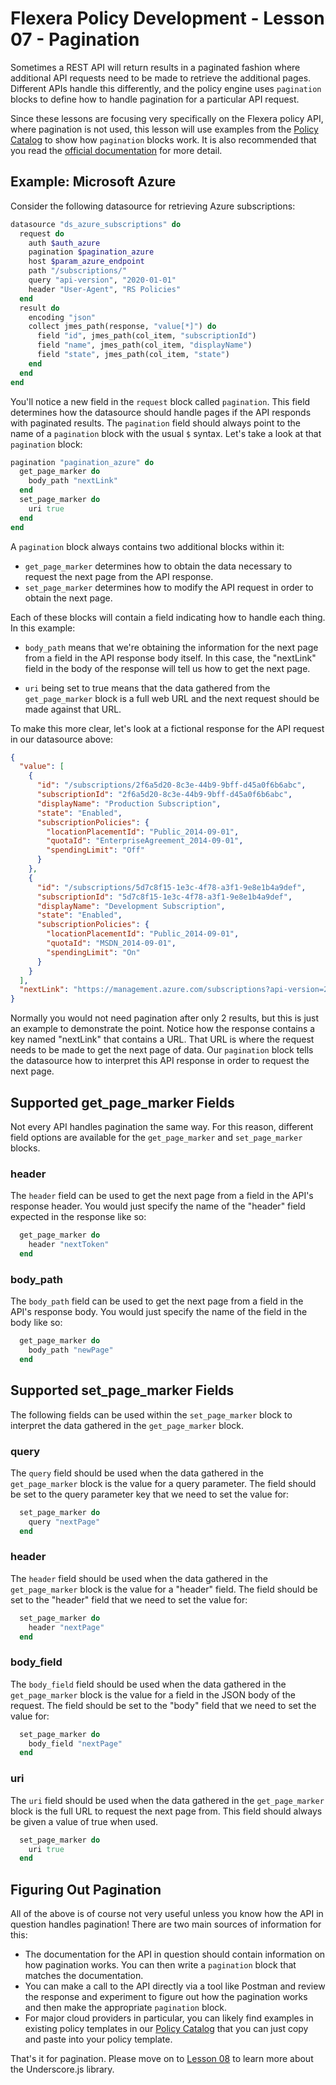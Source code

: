 # Flexera Policy Development - Lesson 07 - Pagination

Sometimes a REST API will return results in a paginated fashion where additional API requests need to be made to retrieve the additional pages. Different APIs handle this differently, and the policy engine uses `pagination` blocks to define how to handle pagination for a particular API request.

Since these lessons are focusing very specifically on the Flexera policy API, where pagination is not used, this lesson will use examples from the [Policy Catalog](https://github.com/flexera-public/policy_templates) to show how `pagination` blocks work. It is also recommended that you read the [official documentation](https://docs.flexera.com/flexera/EN/Automation/RetrieveData.htm#automationrefinfo_2830531361_1127423) for more detail.

## Example: Microsoft Azure

Consider the following datasource for retrieving Azure subscriptions:

```ruby
datasource "ds_azure_subscriptions" do
  request do
    auth $auth_azure
    pagination $pagination_azure
    host $param_azure_endpoint
    path "/subscriptions/"
    query "api-version", "2020-01-01"
    header "User-Agent", "RS Policies"
  end
  result do
    encoding "json"
    collect jmes_path(response, "value[*]") do
      field "id", jmes_path(col_item, "subscriptionId")
      field "name", jmes_path(col_item, "displayName")
      field "state", jmes_path(col_item, "state")
    end
  end
end
```

You'll notice a new field in the `request` block called `pagination`. This field determines how the datasource should handle pages if the API responds with paginated results. The `pagination` field should always point to the name of a `pagination` block with the usual `$` syntax. Let's take a look at that `pagination` block:

```ruby
pagination "pagination_azure" do
  get_page_marker do
    body_path "nextLink"
  end
  set_page_marker do
    uri true
  end
end
```

A `pagination` block always contains two additional blocks within it:

* `get_page_marker` determines how to obtain the data necessary to request the next page from the API response.
* `set_page_marker` determines how to modify the API request in order to obtain the next page.

Each of these blocks will contain a field indicating how to handle each thing. In this example:

* `body_path` means that we're obtaining the information for the next page from a field in the API response body itself. In this case, the "nextLink" field in the body of the response will tell us how to get the next page.

* `uri` being set to true means that the data gathered from the `get_page_marker` block is a full web URL and the next request should be made against that URL.

To make this more clear, let's look at a fictional response for the API request in our datasource above:

```json
{
  "value": [
    {
      "id": "/subscriptions/2f6a5d20-8c3e-44b9-9bff-d45a0f6b6abc",
      "subscriptionId": "2f6a5d20-8c3e-44b9-9bff-d45a0f6b6abc",
      "displayName": "Production Subscription",
      "state": "Enabled",
      "subscriptionPolicies": {
        "locationPlacementId": "Public_2014-09-01",
        "quotaId": "EnterpriseAgreement_2014-09-01",
        "spendingLimit": "Off"
      }
    },
    {
      "id": "/subscriptions/5d7c8f15-1e3c-4f78-a3f1-9e8e1b4a9def",
      "subscriptionId": "5d7c8f15-1e3c-4f78-a3f1-9e8e1b4a9def",
      "displayName": "Development Subscription",
      "state": "Enabled",
      "subscriptionPolicies": {
        "locationPlacementId": "Public_2014-09-01",
        "quotaId": "MSDN_2014-09-01",
        "spendingLimit": "On"
      }
    }
  ],
  "nextLink": "https://management.azure.com/subscriptions?api-version=2022-12-01&%24skiptoken=eyJuZXh0UGFnZSI6IjIifQ%3d%3d"
}
```

Normally you would not need pagination after only 2 results, but this is just an example to demonstrate the point. Notice how the response contains a key named "nextLink" that contains a URL. That URL is where the request needs to be made to get the next page of data. Our `pagination` block tells the datasource how to interpret this API response in order to request the next page.

## Supported get_page_marker Fields

Not every API handles pagination the same way. For this reason, different field options are available for the `get_page_marker` and `set_page_marker` blocks.

### header

The `header` field can be used to get the next page from a field in the API's response header. You would just specify the name of the "header" field expected in the response like so:

```ruby
  get_page_marker do
    header "nextToken"
  end
```

### body_path

The `body_path` field can be used to get the next page from a field in the API's response body. You would just specify the name of the field in the body like so:

```ruby
  get_page_marker do
    body_path "newPage"
  end
```

## Supported set_page_marker Fields

The following fields can be used within the `set_page_marker` block to interpret the data gathered in the `get_page_marker` block.

### query

The `query` field should be used when the data gathered in the `get_page_marker` block is the value for a query parameter. The field should be set to the query parameter key that we need to set the value for:

```ruby
  set_page_marker do
    query "nextPage"
  end
```

### header

The `header` field should be used when the data gathered in the `get_page_marker` block is the value for a "header" field. The field should be set to the "header" field that we need to set the value for:

```ruby
  set_page_marker do
    header "nextPage"
  end
```

### body_field

The `body_field` field should be used when the data gathered in the `get_page_marker` block is the value for a field in the JSON body of the request. The field should be set to the "body" field that we need to set the value for:

```ruby
  set_page_marker do
    body_field "nextPage"
  end
```

### uri

The `uri` field should be used when the data gathered in the `get_page_marker` block is the full URL to request the next page from. This field should always be given a value of true when used.

```ruby
  set_page_marker do
    uri true
  end
```

## Figuring Out Pagination

All of the above is of course not very useful unless you know how the API in question handles pagination! There are two main sources of information for this:

* The documentation for the API in question should contain information on how pagination works. You can then write a `pagination` block that matches the documentation.
* You can make a call to the API directly via a tool like Postman and review the response and experiment to figure out how the pagination works and then make the appropriate `pagination` block.
* For major cloud providers in particular, you can likely find examples in existing policy templates in our [Policy Catalog](https://github.com/flexera-public/policy_templates) that you can just copy and paste into your policy template.

That's it for pagination. Please move on to [Lesson 08](https://github.com/flexera-public/policy_engine_training/blob/main/08_underscore/README.md) to learn more about the Underscore.js library.

